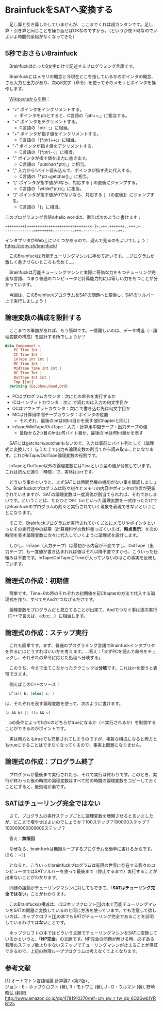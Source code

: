# BrainfuckをSATへ変換する

　足し算と引き算しかしていませんが、ここまでくれば超カンタンです。足し算・引き算と同じことを繰り返せばOKなのですから。（というか夜３時なのでいよいよ時間的余裕がなくなってきた）

## 5秒でおさらいBrainfuck

　Brainfuckはたった8文字だけで記述するプログラミング言語です。

　Brainfuckにはメモリの概念と今現在どこを指しているかのポインタの概念、さら入力と出力があり、次の8文字（命令）を使ってそのメモリとポインタを操作します。

　[Wikipediaから引用](https://ja.wikipedia.org/wiki/Brainfuck)：

 - ">" ポインタをインクリメントする。
   - ポインタをptrとすると、C言語の「ptr++;」に相当する。
 - "<" ポインタをデクリメントする。
   - C言語の「ptr--;」に相当。
 - "+" ポインタが指す値をインクリメントする。
   - C言語の「(*ptr)++;」に相当。
 - "-" ポインタが指す値をデクリメントする。
   - C言語の「(*ptr)--;」に相当。
 - "." ポインタが指す値を出力に書き出す。
   - C言語の「putchar(*ptr);」に相当。
 - "," 入力から1バイト読み込んで、ポインタが指す先に代入する。
   - C言語の「*ptr=getchar();」に相当。
 - "[" ポインタが指す値が0なら、対応する ] の直後にジャンプする。
   - C言語の「while(*ptr){」に相当。
 - "]" ポインタが指す値が0でないなら、対応する [ （の直後[1]）にジャンプする。
   - C言語の「}」に相当。

このプログラミング言語のhello worldは、例えば次のように書けます：

```bf
+++++++++[>++++++++>+++++++++++>+++++<<<-]>.>++.+++++++..+++.>-.
------------.<++++++++.--------.+++.------.--------.>+.
```

インタプリタがWeb上にいくつかあるので、遊んで見るのもよいでしょう：
https://copy.sh/brainfuck/

　このBrainfuckは[万能チューリングマシン](https://ja.wikipedia.org/wiki/%E3%83%81%E3%83%A5%E3%83%BC%E3%83%AA%E3%83%B3%E3%82%B0%E3%83%9E%E3%82%B7%E3%83%B3#.E4.B8.87.E8.83.BD.E3.83.81.E3.83.A5.E3.83.BC.E3.83.AA.E3.83.B3.E3.82.B0.E3.83.9E.E3.82.B7.E3.83.B3)に極めて近いです。…プログラムが激しく書きづらいところも含めて…。

　Brainfuckは万能チューリングマシンと実際に等価な力をもつチューリング完全な言語、つまり普通のコンピュータと計算能力的には等しい力をもつことが分かっています。

　今回は、このBrainfuckプログラムをSATの問題へと変換し、SATのソルバー上で実行しましょう！

## 論理変数の構成を設計する

　ここまでの準備があれば、もう簡単です。一番難しいのは、データ構造（＝論理変数の構成）を設計する所でしょうか？

```hs
data Component =
    PC Time Int |
    IC Time Int |
    InTape Int Int |
    MC Time Int |
    MidTape Time Int Int |
    OC Time Int |
    OutTape Int Int |
    Tmp [Int]
  deriving (Eq,Show,Read,Ord)
```

 - PCはプログラムカウンタ：次にどの命令を実行するか
 - ICはインプットカウンタ：次に,で読むのは入力の何文字目か
 - OCはアウトプットカウンタ：次に.で書き込む先は何文字目か
 - MCは計算用中間テープカウンタ：ポインタの位置
   - それぞれ、最後のIntは何bit目かを表す(前Chapterと同じ)
 - InTape/MidTape/OutTape：入力・計算用中間テープ・出力テープの値
   - 最後から2つ目のIntは何バイト目か、最後のIntは何bit目かを表す

　SATにはgetcharもputcharもないので、入力は事前にバイト列として（論理式に変換して）与えた上で出力も論理変数の割当てから読み取ることになります。これがInTape/OutTape論理変数の役割です。

　InTapeとOutTape以外の論理変数には`Time`という型の値が付属しています。これは読んだ通り「時間」で、実体は`Int`です。

　どういう事かというと、まずSATには時間発展の機能がない事を確認しましょう。Brainfuckのプログラムは時々刻々とメモリの内容やポインタの位置が更新されていきますが、SATの論理変数は一度真偽が割当てられれば、それでおしまいです。ということは、ただひとつ`PC Int`といった論理変数を一式作っただけではBrainfuckのプログラムの刻々と実行されていく現象を表現できないということになります。

　そこで、Brainfuckプログラムが実行されていくごとにメモリやポインタといったその実行途中の結果（計算機科学の教科書っぽくいえば、**時点表示**）を次の時間を表す論理変数に次々に代入していくように論理式を設計します。

　しかし、InTape（入力テープ）は最初から内容が不変ですし、OutTape（出力テープ）も一度値が書き込まれれば値はそれ以降不変ですから、こういった仕組みは不要です。InTape/OutTapeにTimeが入っていないのはこの事実を反映しています。

## 論理式の作成：初期値

　簡単です。Time=0の時のそれぞれの初期値を前Chapterの方法で代入する論理式を作り、すべてをAndでつなげるだけです。

　論理変数をプログラムだと見立てることが出来て、Andでつなぐ事は逐次実行（C++で言えば、a;b;c;...）に相当します。

## 論理式の作成：ステップ実行

　これも簡単です。まず、普通のプログラミング言語でBrainfuckインタプリタを作るにはどうすればいいかを考えます。…答え：「まずPCを読んで命令をチェックし、それぞれの命令に応じた処理へ分岐する」

　このうち、今まで出てこなかったテクニックは**分岐**です。これはorを使うと表現できます。

　例えばこのC++のソース：

```c++
　if(a){ b; }else{ c; }
```

は、それぞれを表す論理変数を使って、次のように書けます。

```SAT
(a && b) || (!a && c)
```

　aの条件によってbかcのどちらがtrueになるか（＝実行されるか）を制御することができるのがポイントです。

　実は両方ともtrueでも充足されてしまうのですが、複雑な構成になると両方ともtrueにすることはできなくなってくるので、事実上問題になりません。

## 論理式の作成：プログラム終了

　プログラムが最後まで実行されたら、それで実行は終わりです。このとき、実行が終わった後の時間の論理変数はすべて前の時間の論理変数をコピーしておくことにすると、後処理が楽です。

## SATはチューリング完全ではない

　さて、プログラムの実行ステップごとに論理変数を増殖させると言いましたが、どこまで増やせばよいのでしょうか？100ステップ？100000ステップ？100000000000000ステップ？

　答え：**無限回**

　なぜなら、brainfuckは無限ループするプログラムを簡単に書けるからです。ほら： `+[]`

　となると、こういったbrainfuckプログラムは有限の世界に存在する我々のコンピュータではSATソルバーを使って最後まで（停止するまで）実行することが出来ないことがわかります。

　同様の議論がチューリングマシンに対してもできて、「**SATはチューリング完全ではない**」ことがわかります。

　このBrainfuckの構成は、ほぼホップクロフト[\[1\]][1]の本で万能チューリングマシンをSATの問題に変換しているのと同じ方法を使っています。でも注意して欲しいのは、ホップクロフト[\[1\]][1]の本でもSATがチューリング完全であることを証明しているわけでは**ない**ことです。

　ホップクロフトの本ではどういう文脈でチューリングマシンをSATに変換しているかというと、「**NP完全**」の文脈です。NP完全の問題が解ける時、必ずある有限のステップ数より少ないステップでチューリングマシンが止まることが保証できるので、上記の無限ループプログラムは考えなくてよくなります。

## 参考文献

\[1\] オートマトン言語理論 計算論2 <第2版>,    
ジョン・E・ホッブクロフト (著), R・モトワニ (著), J・D・ウルマン (著), 野崎 昭弘 (翻訳)    
http://www.amazon.co.jp/dp/4781910270/ref=cm_sw_r_tw_dp_6O2Gwb1YRB125

[1]: http://www.amazon.co.jp/dp/4781910270/ref=cm_sw_r_tw_dp_6O2Gwb1YRB125 "オートマトン言語理論 計算論2 <第2版>"
